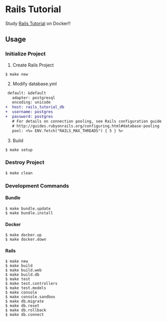 # Rails Tutorial
Study [Rails Tutorial](https://railstutorial.jp/chapters/beginning?version=5.1) on Docker!!

## Usage
### Initialize Project
1. Create Rails Project

```
$ make new
```

2. Modify database.yml

```diff
 default: &default
   adapter: postgresql
   encoding: unicode
+  host: rails_tutorial_db
+  username: postgres
+  password: postgres
   # For details on connection pooling, see Rails configuration guide
   # http://guides.rubyonrails.org/configuring.html#database-pooling
   pool: <%= ENV.fetch("RAILS_MAX_THREADS") { 5 } %>
```

3. Build

```
$ make setup
```

### Destroy Project
```
$ make clean
```

### Development Commands
#### Bundle
```
$ make bundle.update
$ make bundle.install
```

#### Docker
```
$ make docker.up
$ make docker.down
```

#### Rails
```
$ make new
$ make build
$ make build.web
$ make build.db
$ make test
$ make test.controllers
$ make test.models
$ make console
$ make console.sandbox
$ make db.migrate
$ make db.reset
$ make db.rollback
$ make db.connect
```
